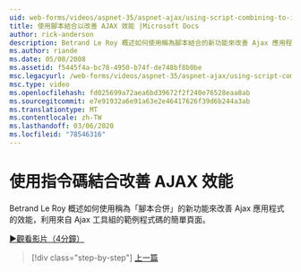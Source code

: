 ```yaml
---
uid: web-forms/videos/aspnet-35/aspnet-ajax/using-script-combining-to-improve-ajax-performance
title: 使用腳本結合以改善 AJAX 效能 |Microsoft Docs
author: rick-anderson
description: Betrand Le Roy 概述如何使用稱為腳本結合的新功能來改善 Ajax 應用程式的效能，並利用具有 samp 的簡單頁面 。
ms.author: riande
ms.date: 05/08/2008
ms.assetid: f5445f4a-bc78-4950-b74f-de748bf8b0be
msc.legacyurl: /web-forms/videos/aspnet-35/aspnet-ajax/using-script-combining-to-improve-ajax-performance
msc.type: video
ms.openlocfilehash: fd025699a72aea6bd39672f2f240e76528eaa8ab
ms.sourcegitcommit: e7e91932a6e91a63e2e46417626f39d6b244a3ab
ms.translationtype: MT
ms.contentlocale: zh-TW
ms.lasthandoff: 03/06/2020
ms.locfileid: "78546316"
---
```

# <a name="using-script-combining-to-improve-ajax-performance"></a>使用指令碼結合改善 AJAX 效能

Betrand Le Roy 概述如何使用稱為「腳本合併」的新功能來改善 Ajax 應用程式的效能，利用來自 Ajax 工具組的範例程式碼的簡單頁面。

[&#9654;觀看影片（4分鐘）](https://channel9.msdn.com/Blogs/ASP-NET-Site-Videos/using-script-combining-to-improve-ajax-performance)

> [!div class="step-by-step"]
> [上一篇](introduction-to-aspnet-ajax-history.md)
